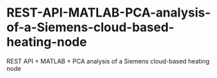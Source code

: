 # REST-API-MATLAB-PCA-analysis-of-a-Siemens-cloud-based-heating-node
REST API + MATLAB + PCA analysis of a Siemens cloud-based heating node
